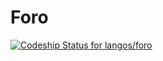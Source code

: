 # Foro

[ ![Codeship Status for langos/foro](https://app.codeship.com/projects/ae2cd990-9d62-0135-917c-1a19e7fbfa69/status?branch=master)](https://app.codeship.com/projects/253280)
